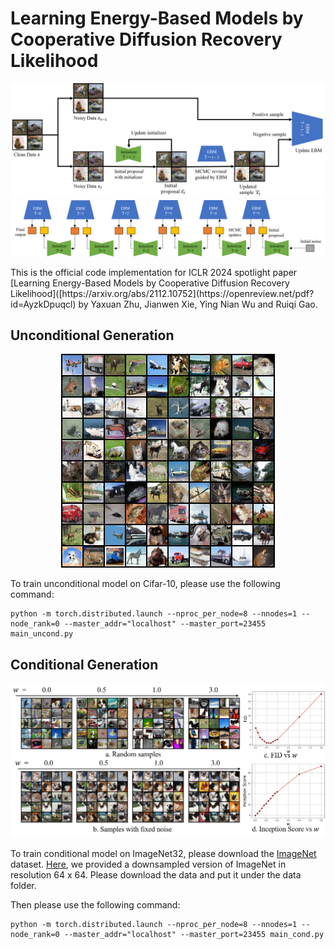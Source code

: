 # Learning Energy-Based Models by Cooperative Diffusion Recovery Likelihood

<p align="center">
<img src=Images/CDRL_training.png />
<img src=Images/CDRL_sampling.png />
</p>
This is the official code implementation for ICLR 2024 spotlight paper [Learning Energy-Based Models by Cooperative Diffusion Recovery Likelihood]([https://arxiv.org/abs/2112.10752](https://openreview.net/pdf?id=AyzkDpuqcl) by Yaxuan Zhu, Jianwen Xie, Ying Nian Wu and Ruiqi Gao. 

## Unconditional Generation

<p align="center">
<img src=Images/fid_cifar10.png />
</p>

To train unconditional model on Cifar-10, please use the following command:
```
python -m torch.distributed.launch --nproc_per_node=8 --nnodes=1 --node_rank=0 --master_addr="localhost" --master_port=23455 main_uncond.py
```

## Conditional Generation

<p align="center">
<img src=Images/i32_cfg2.png />
</p>

To train conditional model on ImageNet32, please download the [ImageNet](https://image-net.org/download-images) dataset. [Here](https://drive.google.com/file/d/11KGjj3YL8jDu5C4BiPXREjDJAfyBpYzf/view?usp=sharing), we provided a downsampled version of ImageNet in resolution 64 x 64. Please download the data and put it under the data folder. 

Then please use the following command:
```
python -m torch.distributed.launch --nproc_per_node=8 --nnodes=1 --node_rank=0 --master_addr="localhost" --master_port=23455 main_cond.py
```


